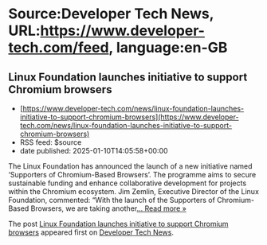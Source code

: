 # Source:Developer Tech News, URL:https://www.developer-tech.com/feed, language:en-GB

## Linux Foundation launches initiative to support Chromium browsers
 - [https://www.developer-tech.com/news/linux-foundation-launches-initiative-to-support-chromium-browsers](https://www.developer-tech.com/news/linux-foundation-launches-initiative-to-support-chromium-browsers)
 - RSS feed: $source
 - date published: 2025-01-10T14:05:58+00:00

<p>The Linux Foundation has announced the launch of a new initiative named ‘Supporters of Chromium-Based Browsers’. The programme aims to secure sustainable funding and enhance collaborative development for projects within the Chromium ecosystem. Jim Zemlin, Executive Director of the Linux Foundation, commented: &#8220;With the launch of the Supporters of Chromium-Based Browsers, we are taking another<a class="excerpt-read-more" href="https://www.developer-tech.com/news/linux-foundation-launches-initiative-to-support-chromium-browsers/" title="ReadLinux Foundation launches initiative to support Chromium browsers">... Read more &#187;</a></p>
<p>The post <a href="https://www.developer-tech.com/news/linux-foundation-launches-initiative-to-support-chromium-browsers/">Linux Foundation launches initiative to support Chromium browsers</a> appeared first on <a href="https://www.developer-tech.com">Developer Tech News</a>.</p>

